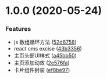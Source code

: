 # 1.0.0 (2020-05-24)


### Features

* js 数组循环方法 ([52d6758](https://github.com/janily/fullstack-practice/commit/52d6758cb23b5e5a5777de8a27a4186728e82dfb))
* react cms excise ([43b3356](https://github.com/janily/fullstack-practice/commit/43b33561f4d0ebfe86117e31ac2d7289647322ff))
* 主页头部UI样式 ([a45bb50](https://github.com/janily/fullstack-practice/commit/a45bb50d62afe913abd9b97aa3f895eb59ed698d))
* 主页添加动效 ([2e576fa](https://github.com/janily/fullstack-practice/commit/2e576faea6057065d3f63d011b52eb0c7ce6abd4))
* 卡片组件封装 ([ef8be97](https://github.com/janily/fullstack-practice/commit/ef8be976a7d68d744dc3bc3b6d30af87ed13c728))



